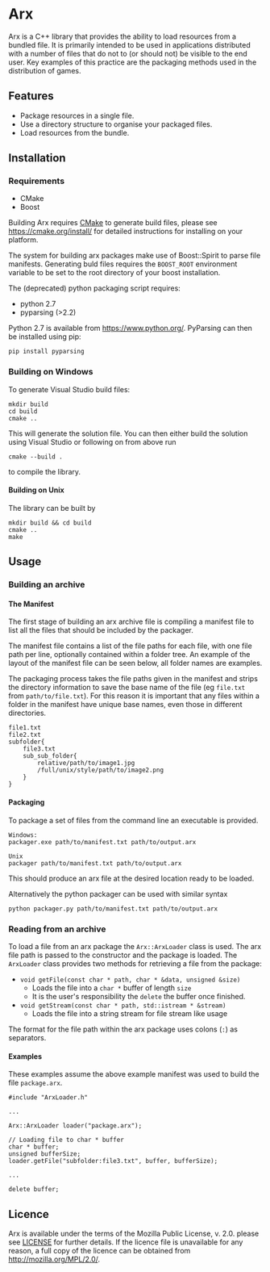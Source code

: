 # Arx
Arx is a C++ library that provides the ability to load resources from a bundled file. It is primarily intended to be used in applications distributed with a number of files that do not to (or should not) be visible to the end user. Key examples of this practice are the packaging methods used in the distribution of games.

## Features
* Package resources in a single file.
* Use a directory structure to organise your packaged files.
* Load resources from the bundle.

## Installation
### Requirements
* CMake
* Boost

Building Arx requires [CMake](cmake.org) to generate build files, please see https://cmake.org/install/ for detailed instructions for installing on your platform.

The system for building arx packages make use of Boost::Spirit to parse file manifests. Generating buld files requires the `BOOST_ROOT` environment variable to be set to the root directory of your boost installation.

The (deprecated) python packaging script requires:

* python 2.7
* pyparsing (>2.2)

Python 2.7 is available from https://www.python.org/.
PyParsing can then be installed using pip:
```
pip install pyparsing
```

### Building on Windows
To generate Visual Studio build files:
```
mkdir build
cd build
cmake ..
```
This will generate the solution file. You can then either build the solution using Visual Studio or following on from above run
```
cmake --build .
```
to compile the library.

#### Building on Unix
The library can be built by
```
mkdir build && cd build
cmake ..
make
```

## Usage
### Building an archive
#### The Manifest
The first stage of building an arx archive file is compiling a manifest file to list all the files that should be included by the packager.

The manifest file contains a list of the file paths for each file, with one file path per line, optionally contained within a folder tree. An example of the layout of the manifest file can be seen below, all folder names are examples.

The packaging process takes the file paths given in the manifest and strips the directory information to save the base name of the file (eg `file.txt` from `path/to/file.txt`). For this reason it is important that any files within a folder in the manifest have unique base names, even those in different directories.

```
file1.txt
file2.txt
subfolder{
    file3.txt
    sub_sub_folder{
        relative/path/to/image1.jpg
        /full/unix/style/path/to/image2.png
    }
}
```

#### Packaging
To package a set of files from the command line an executable is provided.
```
Windows:
packager.exe path/to/manifest.txt path/to/output.arx

Unix
packager path/to/manifest.txt path/to/output.arx
```
This should produce an arx file at the desired location ready to be loaded.

Alternatively the python packager can be used with similar syntax
```
python packager.py path/to/manifest.txt path/to/output.arx
```

### Reading from an archive
To load a file from an arx package the `Arx::ArxLoader` class is used. The arx file path is passed to the constructor and the package is loaded. The `ArxLoader` class provides two methods for retrieving a file from the package:
* `void getFile(const char * path, char * &data, unsigned &size)`
    * Loads the file into a `char *` buffer of length `size`
    * It is the user's responsibility the `delete` the buffer once finished.
* `void getStream(const char * path, std::istream * &stream)`
    * Loads the file into a string stream for file stream like usage

The format for the file path within the arx package uses colons (`:`) as separators.

#### Examples
These examples assume the above example manifest was used to build the file `package.arx`.
```
#include "ArxLoader.h"

...

Arx::ArxLoader loader("package.arx");

// Loading file to char * buffer
char * buffer;
unsigned bufferSize;
loader.getFile("subfolder:file3.txt", buffer, bufferSize);

...

delete buffer;

```
## Licence
Arx is available under the terms of the Mozilla Public License, v. 2.0. please see [LICENSE](LICENSE) for further details. If the licence file is unavailable for any reason, a full copy of the licence can be obtained from http://mozilla.org/MPL/2.0/.
